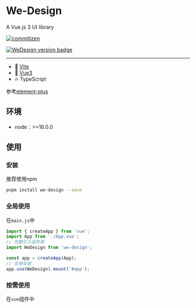 # We-Design

A Vue.js 3 UI library

[![commitizen](https://img.shields.io/badge/commitizen-friendly-brightgreen.svg)](http://commitizen.github.io/cz-cli)

[![WeDesign version badge](https://img.shields.io/npm/v/we-design.svg?style=flat-square)](https://www.npmjs.org/package/we-design)

---

- 🔭 [Vite](https://vitejs.dev)
- 💪 [Vue3](https://vuejs.org)
- 🔥 TypeScript

参考[element-plus](https://element-plus.org/)

## 环境

- node：>=16.0.0

## 使用

### 安装

推荐使用npm

```bash
pnpm install we-design --save
```

### 全局使用

在`main.js`中

```js
import { createApp } from 'vue';
import App from './App.vue';
// 完整引入组件库
import WeDesign from 'we-design';

const app = createApp(App);
// 全局安装
app.use(WeDesign).mount('#app');
```

### 按需使用

在`vue`组件中

```vue

```
